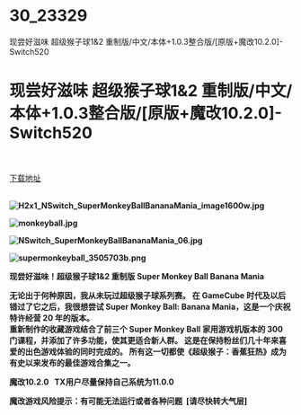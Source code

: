 # 30_23329
现尝好滋味 超级猴子球1&amp;2 重制版/中文/本体+1.0.3整合版/[原版+魔改10.2.0]-Switch520
# 现尝好滋味 超级猴子球1&2 重制版/中文/本体+1.0.3整合版/[原版+魔改10.2.0]-Switch520
 <br/></br>
[下载地址](https://www.switch520.cc/article/23329 "下载地址")
<br/></br>

<p><strong><img src="https://www.switch520.cc/muke_img/2021_10_05_bafbcc8a081a2.jpg" alt="H2x1_NSwitch_SuperMonkeyBallBananaMania_image1600w.jpg"></strong></p>
<p><strong><img src="https://www.switch520.cc/muke_img/2021_10_05_15980def8ea7b.jpg" alt="monkeyball.jpg"></strong></p>
<p><strong><img src="https://www.switch520.cc/muke_img/2021_10_05_eb0f7f5f141e0.jpg" alt="NSwitch_SuperMonkeyBallBananaMania_06.jpg"></strong></p>
<p><strong><img src="https://www.switch520.cc/muke_img/2021_10_05_b72887c8d698a.png" alt="supermonkeyball_3505703b.png"></strong></p>
<p><strong>现尝好滋味！超级猴子球1&amp;2 重制版 Super Monkey Ball Banana Mania</strong></p>
<p><strong>无论出于何种原因，我从未玩过超级猴子球系列赛。 在 GameCube 时代及以后错过了它之后，我很想尝试 Super Monkey Ball: Banana Mania，这是一个庆祝特许经营 20 年的版本。</strong><br>
<strong>重新制作的收藏游戏结合了前三个 Super Monkey Ball 家用游戏机版本的 300 门课程，并添加了许多功能，使其更适合新人群。 这是在保持粉丝们几十年来喜爱的出色游戏体验的同时完成的。 所有这一切都使《超级猴子：香蕉狂热》成为有史以来发布的最佳游戏合集之一。</strong></p>
<p><strong>魔改10.2.0 &nbsp;&nbsp;TX用户尽量保持自己系统为11.0.0</strong></p>
<p><strong>魔改游戏风险提示：有可能无法运行或者各种问题 &nbsp;[请尽快转大气层]</strong></p>

